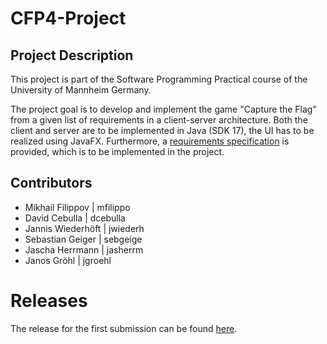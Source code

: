 # CFP4-Project

## Project Description

This project is part of the Software Programming Practical course of the University of Mannheim Germany.

The project goal is to develop and implement the game "Capture the Flag" from a given list of requirements in a client-server architecture.
Both the client and server are to be implemented in Java (SDK 17), the UI has to be realized using JavaFX. Furthermore, a [requirements specification](https://swt-praktikum.informatik.uni-mannheim.de/kessel/cfp-service/-/blob/c5f4202306851266b3b6c23e7c44d8132dff2a8c/REQUIREMENTS_SPECIFICATION.md)
is provided, which is to be implemented in the project.

## Contributors
- Mikhail Filippov | mfilippo
- David Cebulla | dcebulla
- Jannis Wiederhöft | jwiederh
- Sebastian Geiger | sebgeige
- Jascha Herrmann | jasherrm
- Janos Gröhl | jgroehl

# Releases
The release for the first submission can be found [here](https://swt-praktikum.informatik.uni-mannheim.de/cfp/cfp4/-/releases).